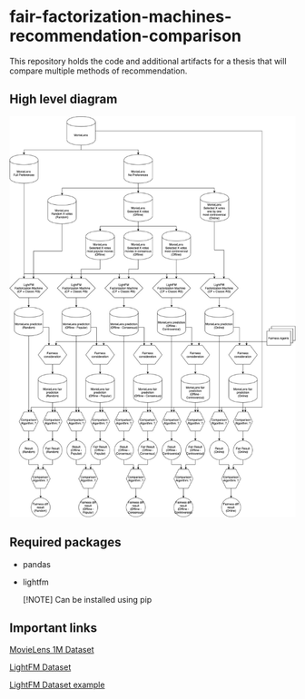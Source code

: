 # fair-factorization-machines-recommendation-comparison

This repository holds the code and additional artifacts for a thesis that will compare multiple methods of recommendation.

## High level diagram

![High level view](images/Architecture.jpg)

## Required packages

- pandas
- lightfm

  [!NOTE]
  Can be installed using pip

## Important links

[MovieLens 1M Dataset](https://grouplens.org/datasets/movielens/1m/)

[LightFM Dataset](https://making.lyst.com/lightfm/docs/lightfm.data.html)

[LightFM Dataset example](https://making.lyst.com/lightfm/docs/examples/dataset.html)
